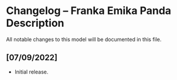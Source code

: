 # Changelog – Franka Emika Panda Description

All notable changes to this model will be documented in this file.

## [07/09/2022]
- Initial release.